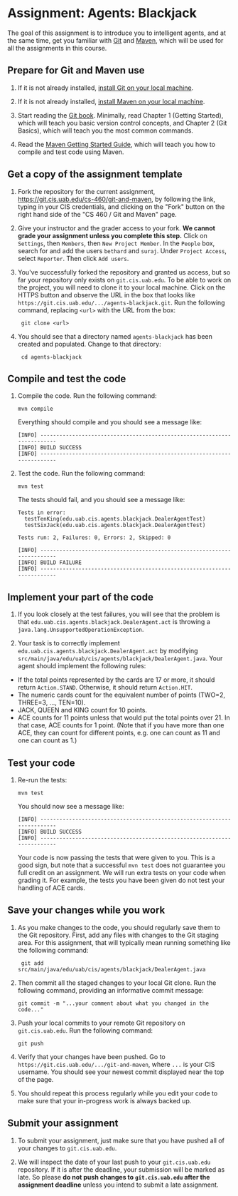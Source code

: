 # Assignment: Agents: Blackjack

The goal of this assignment is to introduce you to intelligent agents, and at the same time, get you familiar with [Git](http://git-scm.com/) and [Maven](http://maven.apache.org/), which will be used for all the assignments in this course.

## Prepare for Git and Maven use

1. If it is not already installed, [install Git on your local machine](http://git-scm.com/book/en/Getting-Started-Installing-Git).

2. If it is not already installed, [install Maven on your local machine](http://maven.apache.org/download.cgi).

3. Start reading the [Git book](http://git-scm.com/book). Minimally, read Chapter 1 (Getting Started), which will teach you basic version control concepts, and Chapter 2 (Git Basics), which will teach you the most common commands.

4. Read the [Maven Getting Started Guide](http://maven.apache.org/guides/getting-started/), which will teach you how to compile and test code using Maven.

## Get a copy of the assignment template

1. Fork the repository for the current assignment, https://git.cis.uab.edu/cs-460/git-and-maven, by following the link, typing in your CIS credentials, and clicking on the "Fork" button on the right hand side of the "CS 460 / Git and Maven" page.

2. Give your instructor and the grader access to your fork. **We cannot grade your assignment unless you complete this step.** Click on `Settings`, then `Members`, then `New Project Member`. In the `People` box, search for and add the users ``bethard`` and ``suraj``. Under ``Project Access``, select ``Reporter``. Then click ``Add users``.

3. You've successfully forked the repository and granted us access, but so far your repository only exists on `git.cis.uab.edu`. To be able to work on the project, you will need to clone it to your local machine. Click on the HTTPS button and observe the URL in the box that looks like `https://git.cis.uab.edu/.../agents-blackjack.git`. Run the following command, replacing `<url>` with the URL from the box:

        git clone <url>

4. You should see that a directory named `agents-blackjack` has been created and populated. Change to that directory:

        cd agents-blackjack

## Compile and test the code

1.  Compile the code. Run the following command:

        mvn compile

    Everything should compile and you should see a message like:

        [INFO] ------------------------------------------------------------------------
        [INFO] BUILD SUCCESS
        [INFO] ------------------------------------------------------------------------

2.  Test the code. Run the following command:

        mvn test

    The tests should fail, and you should see a message like:

        Tests in error: 
          testTenKing(edu.uab.cis.agents.blackjack.DealerAgentTest)
          testSixJack(edu.uab.cis.agents.blackjack.DealerAgentTest)
        
        Tests run: 2, Failures: 0, Errors: 2, Skipped: 0
        
        [INFO] ------------------------------------------------------------------------
        [INFO] BUILD FAILURE
        [INFO] ------------------------------------------------------------------------

## Implement your part of the code

1.  If you look closely at the test failures, you will see that the problem is that `edu.uab.cis.agents.blackjack.DealerAgent.act` is throwing a `java.lang.UnsupportedOperationException`.

2.  Your task is to correctly implement `edu.uab.cis.agents.blackjack.DealerAgent.act` by modifying `src/main/java/edu/uab/cis/agents/blackjack/DealerAgent.java`. Your agent should implement the following rules:

  * If the total points represented by the cards are 17 or more, it should return `Action.STAND`. Otherwise, it should return `Action.HIT`.
  * The numeric cards count for the equivalent number of points (TWO=2, THREE=3, ..., TEN=10).
  * JACK, QUEEN and KING count for 10 points.
  * ACE counts for 11 points unless that would put the total points over 21. In that case, ACE counts for 1 point. (Note that if you have more than one ACE, they can count for different points, e.g. one can count as 11 and one can count as 1.)  

## Test your code

1.  Re-run the tests:

        mvn test

    You should now see a message like:

        [INFO] ------------------------------------------------------------------------
        [INFO] BUILD SUCCESS
        [INFO] ------------------------------------------------------------------------

    Your code is now passing the tests that were given to you. This is a good sign, but note that a successful `mvn test` does not guarantee you full credit on an assignment. We will run extra tests on your code when grading it. For example, the tests you have been given do not test your handling of ACE cards.

## Save your changes while you work

1. As you make changes to the code, you should regularly save them to the Git repository. First, add any files with changes to the Git staging area. For this assignment, that will typically mean running something like the following command:

        git add src/main/java/edu/uab/cis/agents/blackjack/DealerAgent.java

2.  Then commit all the staged changes to your local Git clone. Run the following command, providing an informative commit message:

        git commit -m "...your comment about what you changed in the code..."

3.  Push your local commits to your remote Git repository on `git.cis.uab.edu`. Run the following command:

        git push

4.  Verify that your changes have been pushed. Go to `https://git.cis.uab.edu/.../git-and-maven`, where `...` is your CIS username. You should see your newest commit displayed near the top of the page.

5. You should repeat this process regularly while you edit your code to make sure that your in-progress work is always backed up.

## Submit your assignment

1.  To submit your assignment, just make sure that you have pushed all of your changes to `git.cis.uab.edu`.

2.  We will inspect the date of your last push to your `git.cis.uab.edu` repository. If it is after the deadline, your submission will be marked as late. So please **do not push changes to `git.cis.uab.edu` after the assignment deadline** unless you intend to submit a late assignment.
